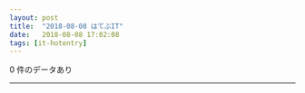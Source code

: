 ```yaml
---
layout: post
title:  "2018-08-08 はてぶIT"
date:   2018-08-08 17:02:08
tags: [it-hotentry]
---
```

0 件のデータあり

<hr>
